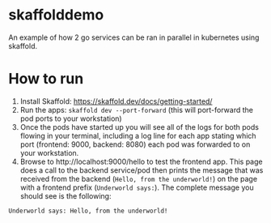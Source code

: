 # skaffolddemo

An example of how 2 go services can be ran in parallel in kubernetes using skaffold.

# How to run

1. Install Skaffold: https://skaffold.dev/docs/getting-started/
2. Run the apps: `skaffold dev --port-forward` (this will port-forward the pod ports to your workstation)
3. Once the pods have started up you will see all of the logs for both pods flowing in your terminal, including
a log line for each app stating which port (frontend: 9000, backend: 8080) each pod was forwarded to on your workstation.
4. Browse to http://localhost:9000/hello to test the frontend app. This page does a call to the backend service/pod then
prints the message that was received from the backend (`Hello, from the underworld!`) on the page with a frontend prefix
(`Underworld says:`). The complete message you should see is the following:

```text
Underworld says: Hello, from the underworld!
```